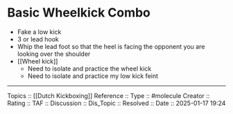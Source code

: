 # Basic Wheelkick Combo

- Fake a low kick
- 3 or lead hook
- Whip the lead foot so that the heel is facing the opponent you are looking over the shoulder
- [[Wheel kick]]
	- Need to isolate and practice the wheel kick
	- Need to isolate and practice my low kick feint
---
Topics ::  [[Dutch Kickboxing]] 
Reference ::
Type :: #molecule
Creator ::
Rating ::
TAF ::
Discussion ::
Dis_Topic :: 
Resolved ::
Date :: 2025-01-17 19:24
